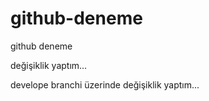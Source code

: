 # github-deneme
github deneme

değişiklik yaptım...

develope branchi üzerinde değişiklik yaptım...
